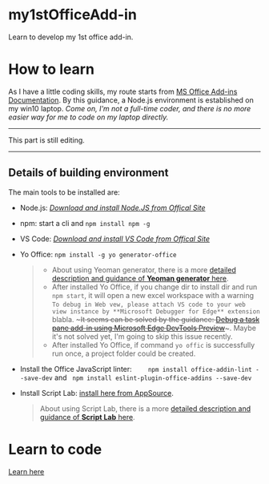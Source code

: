 # my1stOfficeAdd-in
Learn to develop my 1st office add-in.

# How to learn
As I have a little coding skills, my route starts from [MS Office Add-ins Documentation](https://learn.microsoft.com/en-us/office/dev/add-ins/overview/set-up-your-dev-environment?tabs=yeomangenerator). By this guidance, a Node.js environment is established on my win10 laptop.  *Come on, I'm not a full-time coder, and there is no more easier way for me to code on my laptop directly.*


***
This part is still editing. 
***

## Details of building environment
The main tools to be installed are:
 - Node.js: *[Download and install Node.JS from Offical Site](https://nodejs.org/)*
 - npm: start a cli and ```npm install npm -g```
 - VS Code: *[Download and install VS Code from Offical Site](https://code.visualstudio.com/)*
 - Yo Office:   ```npm install -g yo generator-office```
 
    > - About using Yeoman generator, there is a more [detailed description and guidance of **Yeoman generator** here](https://learn.microsoft.com/en-us/office/dev/add-ins/develop/yeoman-generator-overview).  
    > - After installed Yo Office, if you change dir to install dir and run `npm start`, it will open a new excel workspace with a warning ```To debug in Web vew, please attach VS code to your web view instance by **Microsoft Debugger for Edge** extension ``` blabla. ~~~It seems can be solved by the guidance: [Debug a task pane add-in using Microsoft Edge DevTools Preview](https://learn.microsoft.com/en-us/office/dev/add-ins/testing/debug-add-ins-using-devtools-edge-legacy)~~~. Maybe it's not solved yet, I'm going to skip this issue recently.  
    >- After installed Yo Office, if command `yo offic`  is successfully run once, a project folder could be created.

 - Install the Office JavaScript linter: ```    npm install office-addin-lint --save-dev```  and     ``` npm install eslint-plugin-office-addins --save-dev```
   

- Install Script Lab: [install here from AppSource](https://appsource.microsoft.com/zh-CN/marketplace/apps?page=1&search=script%20lab).
    > About using Script Lab, there is a more [detailed description and guidance of **Script Lab** here](https://learn.microsoft.com/en-us/office/dev/add-ins/overview/explore-with-script-lab).


# Learn to code
 [Learn here](https://learn.microsoft.com/en-us/office/dev/add-ins/)

